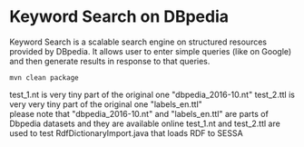 # Keyword Search on DBpedia

Keyword Search is a scalable search engine on structured resources provided by DBpedia. It allows user to enter simple queries (like on Google) and then generate results in response to that queries.

```
mvn clean package 
```

test_1.nt is very tiny part of the original one "dbpedia_2016-10.nt"
test_2.ttl is very very tiny part of the original one "labels_en.ttl"  
please note that "dbpedia_2016-10.nt" and "labels_en.ttl" are parts of Dbpedia datasets and they are available online
test_1.nt and test_2.ttl are used to test RdfDictionaryImport.java that loads RDF to SESSA

